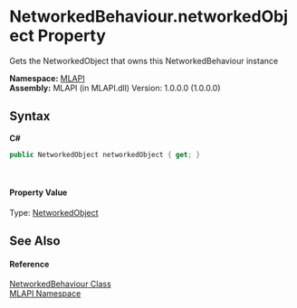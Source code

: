 # NetworkedBehaviour.networkedObject Property 
 

Gets the NetworkedObject that owns this NetworkedBehaviour instance

**Namespace:**&nbsp;<a href="N_MLAPI">MLAPI</a><br />**Assembly:**&nbsp;MLAPI (in MLAPI.dll) Version: 1.0.0.0 (1.0.0.0)

## Syntax

**C#**<br />
``` C#
public NetworkedObject networkedObject { get; }
```

<br />

#### Property Value
Type: <a href="T_MLAPI_NetworkedObject">NetworkedObject</a>

## See Also


#### Reference
<a href="T_MLAPI_NetworkedBehaviour">NetworkedBehaviour Class</a><br /><a href="N_MLAPI">MLAPI Namespace</a><br />